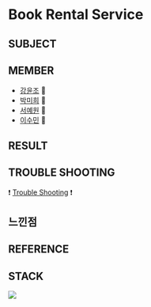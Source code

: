 # Book Rental Service


## SUBJECT


## MEMBER
* [강윤조]() 🌷
* [박미희]() 🌼
* [서예원]() 🌻
* [이수민]() :rose:

## RESULT


## TROUBLE SHOOTING
:exclamation: [Trouble Shooting](./TroubleShooting.md) :exclamation:

## 느낀점


## REFERENCE
                                  


## STACK
<img src="https://img.shields.io/badge/Java-F7DF1E?style=flat-square&logo=JavaScript&logoColor=white"/></a> 


